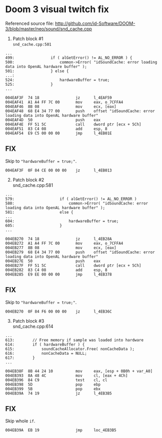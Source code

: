 Doom 3 visual twitch fix
========================


Referenced source file:
http://github.com/id-Software/DOOM-3/blob/master/neo/sound/snd_cache.cpp


1. Patch block #1  
`snd_cache.cpp:501`

```
...
499:				if ( alGetError() != AL_NO_ERROR ) {
500:					common->Error( "idSoundCache: error loading data into OpenAL hardware buffer" );
501:				} else {
...:
524:					hardwareBuffer = true;
525:				}
...
```

```
004EAF3F  74 18                jz      l_4EAF59
004EAF41  A1 A4 FF 7C 00       mov     eax, o_7CFFA4
004EAF46  8B 08                mov     ecx, [eax]
004EAF48  68 E4 34 77 00       push    offset "idSoundCache: error loading data into OpenAL hardware buffer"
004EAF4D  50                   push    eax
004EAF4E  FF 51 5C             call    dword ptr [ecx + 5Ch]
004EAF51  83 C4 08             add     esp, 8
004EAF54  E9 C5 00 00 00       jmp     l_4EB01E
```


FIX
---
Skip to `"hardwareBuffer = true;"`.
```
004EAF3F  0F 84 CE 00 00 00    jz      l_4EB013
```


2. Patch block #2  
snd_cache.cpp:581

```
...
579:					if ( alGetError() != AL_NO_ERROR )
580:						common->Error( "idSoundCache: error loading data into OpenAL hardware buffer" );
581:					else {
...
604:						hardwareBuffer = true;
605:					}
...
```

```
004EB270  74 18                jz      l_4EB28A
004EB272  A1 A4 FF 7C 00       mov     eax, o_7CFFA4
004EB277  8B 08                mov     ecx, [eax]
004EB279  68 E4 34 77 00       push    offset "idSoundCache: error loading data into OpenAL hardware buffer"
004EB27E  50                   push    eax
004EB27F  FF 51 5C             call    dword ptr [ecx + 5Ch]
004EB282  83 C4 08             add     esp, 8
004EB285  E9 EE 00 00 00       jmp     l_4EB378
```


FIX
---
Skip to `"hardwareBuffer = true;"`.
```
004EB270  0F 84 F6 00 00 00    jz      l_4EB36C
```


3. Patch block #3  
snd_cache.cpp:614

```
...
613:		// Free memory if sample was loaded into hardware
614:		if ( hardwareBuffer ) {
615:			soundCacheAllocator.Free( nonCacheData );
616:			nonCacheData = NULL;
617:		}
...
```

```
004EB38F  8B 44 24 10          mov     eax, [esp + 0B0h + var_A0]
004EB393  8A 48 4C             mov     cl, [eax + 4Ch]
004EB396  84 C9                test    cl, cl
004EB398  5D                   pop     ebp
004EB399  5B                   pop     ebx
004EB39A  74 19                jz      l_4EB3B5
```

FIX
---
Skip whole `if`.
```
004EB39A  EB 19                jmp     loc_4EB3B5
```
